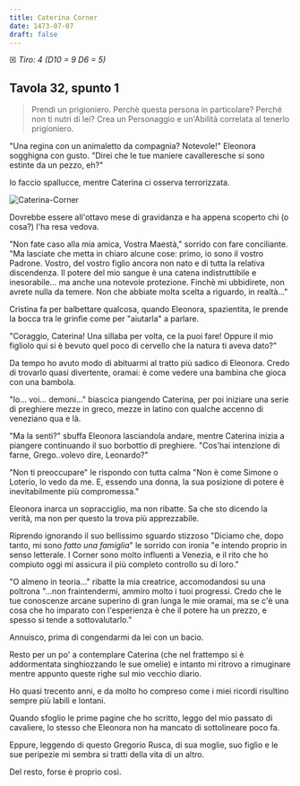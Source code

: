 ```yaml
---
title: Caterina Corner
date: 1473-07-07
draft: false
---
```


☒ _Tiro: 4 (D10 = 9 D6 = 5)_

## Tavola 32, spunto 1

> Prendi un prigioniero. Perchè questa persona in particolare? Perché non ti nutri di lei? Crea un Personaggio e un'Abilità correlata al tenerlo prigioniero.

"Una regina con un animaletto da compagnia? Notevole!" Eleonora sogghigna con gusto. "Direi che le tue maniere cavalleresche si sono estinte da un pezzo, eh?"

Io faccio spallucce, mentre Caterina ci osserva terrorizzata.

![Caterina-Corner](https://upload.wikimedia.org/wikipedia/commons/b/b8/Tiziano%2C_ritratto_postumo_di_caterina_corner_come_santa_caterina_d%27alessandria%2C_1542_%28cropped%29.jpg)

Dovrebbe essere all'ottavo mese di gravidanza e ha appena scoperto chi (o cosa?) l'ha resa vedova.

"Non fate caso alla mia amica, Vostra Maestà," sorrido con fare conciliante. "Ma lasciate che metta in chiaro alcune cose: primo, io sono il vostro Padrone. Vostro, del vostro figlio ancora non nato e di tutta la relativa discendenza. Il potere del mio sangue è una catena indistruttibile e inesorabile... ma anche una notevole protezione. Finchè mi ubbidirete, non avrete nulla da temere. Non che abbiate molta scelta a riguardo, in realtà..."

Cristina fa per balbettare qualcosa, quando Eleonora, spazientita, le prende la bocca tra le grinfie come per "aiutarla" a parlare.

"Coraggio, Caterina! Una sillaba per volta, ce la puoi fare! Oppure il mio figliolo qui si è bevuto quel poco di cervello che la natura ti aveva dato?"

Da tempo ho avuto modo di abituarmi al tratto più sadico di Eleonora. Credo di trovarlo quasi divertente, oramai: è come vedere una bambina che gioca con una bambola.

"Io... voi... demoni..." biascica piangendo Caterina, per poi iniziare una serie di preghiere mezze in greco, mezze in latino con qualche accenno di veneziano qua e là.

"Ma la senti?" sbuffa Eleonora lasciandola andare, mentre Caterina inizia a piangere continuando il suo borbottio di preghiere. "Cos'hai intenzione di farne, Grego..volevo dire, Leonardo?"

"Non ti preoccupare" le rispondo con tutta calma "Non è come Simone o Loterio, lo vedo da me. E, essendo una donna, la sua posizione di potere è inevitabilmente più compromessa."

Eleonora inarca un sopracciglio, ma non ribatte. Sa che sto dicendo la verità, ma non per questo la trova più apprezzabile. 

Riprendo ignorando il suo bellissimo sguardo stizzoso "Diciamo che, dopo tanto, mi sono _fatto una famiglia_" le sorrido con ironia "e intendo proprio in senso letterale. I Corner sono molto influenti a Venezia, e il rito che ho compiuto oggi mi assicura il più completo controllo su di loro."

"O almeno in teoria..." ribatte la mia creatrice, accomodandosi su una poltrona "...non fraintendermi, ammiro molto i tuoi progressi. Credo che le tue conoscenze arcane superino di gran lunga le mie oramai, ma se c'è una cosa che ho imparato con l'esperienza è che il potere ha un prezzo, e spesso si tende a sottovalutarlo."

Annuisco, prima di congendarmi da lei con un bacio. 

Resto per un po' a contemplare Caterina (che nel frattempo si è addormentata singhiozzando le sue omelie) e intanto mi ritrovo a rimuginare mentre appunto queste righe sul mio vecchio diario.

Ho quasi trecento anni, e da molto ho compreso come i miei ricordi risultino sempre più labili e lontani.

Quando sfoglio le prime pagine che ho scritto, leggo del mio passato di cavaliere, lo stesso che Eleonora non ha mancato di sottolineare poco fa.

Eppure, leggendo di questo Gregorio Rusca, di sua moglie, suo figlio e le sue peripezie mi sembra si tratti della vita di un altro.

Del resto, forse è proprio così.